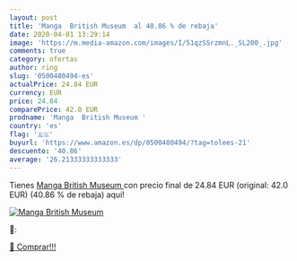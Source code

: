 ```yaml
---
layout: post
title: 'Manga  British Museum  al 40.86 % de rebaja'
date: 2020-04-01 13:29:14
image: 'https://m.media-amazon.com/images/I/51qzSSrzmnL._SL200_.jpg'
comments: true
category: ofertas
author: ring
slug: '0500480494-es'
actualPrice: 24.84 EUR
currency: EUR
price: 24.84
comparePrice: 42.0 EUR
prodname: 'Manga  British Museum '
country: 'es'
flag: '🇪🇸'
buyurl: 'https://www.amazon.es/dp/0500480494/?tag=tolees-21'
descuento: '40.86'
average: '26.21333333333333'
---
```


Tienes [Manga  British Museum ](https://www.amazon.es/dp/0500480494/?tag=tolees-21) con precio final de  24.84 EUR (original: 42.0 EUR) (40.86 %  de rebaja) aqui!

[![Manga  British Museum ](https://m.media-amazon.com/images/I/51qzSSrzmnL._SL200_.jpg)](https://www.amazon.es/dp/0500480494/?tag=tolees-21)

🔎:


[🛒 Comprar!!!](https://www.amazon.es/dp/0500480494/?tag=tolees-21)
